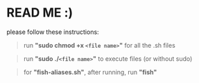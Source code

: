 # READ ME :)
please follow these instructions:
>run __"sudo chmod +x ```<file name>```"__ for all the .sh files

>run __"sudo ./```<file name>```"__ to execute files (or without sudo)

>for __"fish-aliases.sh"__, after running, run __"fish"__

